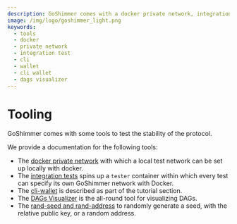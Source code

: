 ```yaml
---
description: GoShimmer comes with a docker private network, integration tests and a CLI wallet to test the stability of the protocol.
image: /img/logo/goshimmer_light.png
keywords:
  - tools
  - docker
  - private network
  - integration test
  - cli
  - wallet
  - cli wallet
  - dags visualizer
---
```


# Tooling

GoShimmer comes with some tools to test the stability of the protocol.

We provide a documentation for the following tools:

- The [docker private network](docker_private_network.md) with which a local test network can be set up locally with docker.
- The [integration tests](integration_tests.md) spins up a `tester` container within which every test can specify its own GoShimmer network with Docker.
- The [cli-wallet](../tutorials/wallet_library.md) is described as part of the tutorial section.
- The [DAGs Visualizer](dags_visualizer.md) is the all-round tool for visualizing DAGs.
- The [rand-seed and rand-address](rand_seed_and_rand_address.md) to randomly generate a seed, with the relative public key, or a random address.
